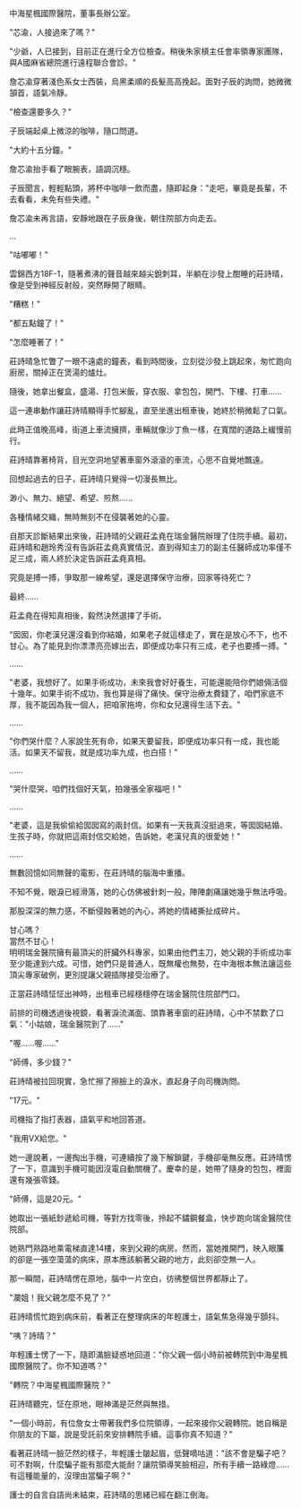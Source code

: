 中海星楓國際醫院，董事長辦公室。

"芯渝，人接過來了嗎？"

"少爺，人已接到，目前正在進行全方位檢查。稍後朱家槙主任會率領專家團隊，與A國麻省總院進行遠程聯合會診。"

詹芯渝穿著淺色系女士西裝，烏黑柔順的長髮高高挽起。面對子辰的詢問，她微微頷首，語氣冷靜。

"檢查還要多久？"

子辰端起桌上微涼的咖啡，隨口問道。

"大約十五分鐘。"

詹芯渝抬手看了眼腕表，語調沉穩。

子辰聞言，輕輕點頭，將杯中咖啡一飲而盡，隨即起身："走吧，畢竟是長輩，不去看看，未免有些失禮。"

詹芯渝未再言語，安靜地跟在子辰身後，朝住院部方向走去。

...

"咕嘟嘟！"

雲錦西方18F-1，隨著煮沸的聲音越來越尖銳刺耳，半躺在沙發上酣睡的莊詩晴，像是受到神經反射般，突然睜開了眼睛。

"糟糕！"

"都五點鐘了！"

"怎麼睡著了！"

莊詩晴急忙瞥了一眼不遠處的鐘表，看到時間後，立刻從沙發上跳起來，匆忙跑向廚房，關掉正在煲湯的爐灶。

隨後，她拿出餐盒，盛湯、打包米飯，穿衣服、拿包包，開門、下樓、打車……

這一連串動作讓莊詩晴顯得手忙腳亂，直至坐進出租車後，她終於稍微鬆了口氣。

此時正值晚高峰，街道上車流擁擠，車輛就像沙丁魚一樣，在寬闊的道路上緩慢前行。

莊詩晴靠著椅背，目光空洞地望著車窗外滾滾的車流，心思不自覺地飄遠。

回想起過去的日子，莊詩晴只覺得一切漫長無比。

渺小、無力、絕望、希望、煎熬……

各種情緒交織，無時無刻不在侵襲著她的心靈。

自那天診斷結果出來後，莊詩晴的父親莊孟堯在瑞金醫院辦理了住院手續。最初，莊詩晴和趙玲秀沒有告訴莊孟堯真實情況，直到得知主刀的副主任醫師成功率僅不足三成，兩人終於決定告訴莊孟堯真相。

究竟是搏一搏，爭取那一線希望，還是選擇保守治療，回家等待死亡？

最終……

莊孟堯在得知真相後，毅然決然選擇了手術。

"囡囡，你老漢兒還沒看到你結婚，如果老子就這樣走了，實在是放心不下，也不甘心。為了能見到你漂漂亮亮嫁出去，即便成功率只有三成，老子也要搏一搏。"

……

"老婆，我想好了。如果手術成功，未來我會好好養生，可能還能陪你們娘倆活個十幾年。如果手術不成功，我也算是得了痛快。保守治療太費錢了，咱們家底不厚，我不能因為我一個人，把咱家拖垮，你和女兒還得生活下去。"

……

"你們哭什麼？人家說生死有命，如果天要留我，即便成功率只有一成，我也能活。如果天不留我，就是成功率九成，也白搭！"

……

"哭什麼哭，咱們找個好天氣，拍幾張全家福吧！"

……

"老婆，這是我偷偷給囡囡寫的兩封信。如果有一天我真沒挺過來，等囡囡結婚、生孩子時，你就把這兩封信交給她，告訴她，老漢兒真的很愛她！"

……

無數回憶如同無聲的電影，在莊詩晴的腦海中重播。

不知不覺，眼淚已經滑落，她的心仿佛被針刺一般，陣陣劇痛讓她幾乎無法呼吸。

那股深深的無力感，不斷侵蝕著她的內心，將她的情緒撕扯成碎片。

甘心嗎？  
當然不甘心！  
明明瑞金醫院擁有最頂尖的肝臟外科專家，如果由他們主刀，她父親的手術成功率至少能達到六成。可惜，她們只是普通人，既無權也無勢，在中海根本無法讓這些頂尖專家破例，更別提讓父親插隊接受治療了。  

正當莊詩晴怔怔出神時，出租車已經穩穩停在瑞金醫院住院部門口。  

前排的司機透過後視鏡，看著淚流滿面、頭靠著車窗的莊詩晴，心中不禁歎了口氣："小姑娘，瑞金醫院到了……"  

"喔……喔……"  

"師傅，多少錢？"  

莊詩晴被拉回現實，急忙擦了擦臉上的淚水，直起身子向司機詢問。  

"17元。"  

司機指了指打表器，語氣平和地回答道。  

"我用VX給您。"  

她一邊說著，一邊掏出手機，可連續按了幾下解鎖鍵，手機卻毫無反應。莊詩晴愣了一下，意識到手機可能因沒電自動關機了。慶幸的是，她帶了隨身的包包，裡面還有幾張零錢。  

"師傅，這是20元。"  

她取出一張紙鈔遞給司機，等對方找零後，拎起不鏽鋼餐盒，快步跑向瑞金醫院住院部。  

她熟門熟路地乘電梯直達14樓，來到父親的病房。然而，當她推開門，映入眼簾的卻是一張空蕩蕩的病床，原本應該躺著父親的地方，此刻卻空無一人。  

那一瞬間，莊詩晴愣在原地，腦中一片空白，彷彿整個世界都靜止了。

"瀾姐！我父親怎麼不見了？"  

莊詩晴慌忙跑到病床前，看著正在整理病床的年輕護士，語氣焦急得幾乎顫抖。  

"咦？詩晴？"  

年輕護士愣了一下，隨即滿臉疑惑地回道："你父親一個小時前被轉院到中海星楓國際醫院了。你不知道嗎？"  

"轉院？中海星楓國際醫院？"  

莊詩晴聽完，怔在原地，眼神滿是茫然與無措。  

"一個小時前，有位詹女士帶著我們多位院領導，一起來接你父親轉院。她自稱是你朋友的下屬，說是受託前來安排轉院手續。這事你真不知道？"  

看著莊詩晴一臉茫然的樣子，年輕護士皺起眉，低聲嘀咕道："該不會是騙子吧？可不對啊，什麼騙子能有那麼大能耐？讓院領導笑臉相迎，所有手續一路綠燈……有這種能量的，沒理由當騙子啊？"  

護士的自言自語尚未結束，莊詩晴的思緒已經在翻江倒海。  